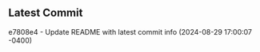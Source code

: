 
## Latest Commit
e7808e4 - Update README with latest commit info (2024-08-29 17:00:07 -0400) <Yunxi-Zhou>
